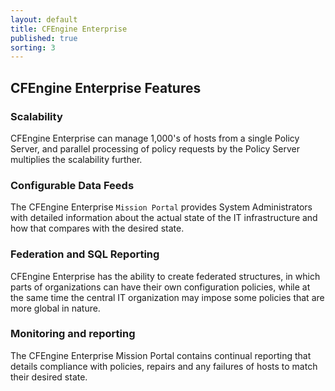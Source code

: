 ```yaml
---
layout: default
title: CFEngine Enterprise
published: true
sorting: 3
---
```


## CFEngine Enterprise Features ##

### Scalability ###

CFEngine Enterprise can manage 1,000's of hosts from a single Policy Server, and parallel processing of policy requests by the Policy Server multiplies the scalability further. 
	  	
### Configurable Data Feeds ###

The CFEngine Enterprise `Mission Portal` provides System Administrators with detailed information about the actual state of the IT infrastructure and how that compares with the desired state. 

### Federation and SQL Reporting ###

CFEngine Enterprise has the ability to create federated structures, in which parts of organizations can have their own configuration policies, while at the same time the central IT organization may impose some policies that are more global in nature. 

### Monitoring and reporting ###

The CFEngine Enterprise Mission Portal contains continual reporting that details compliance with policies, repairs and any failures of hosts to match their desired state.
